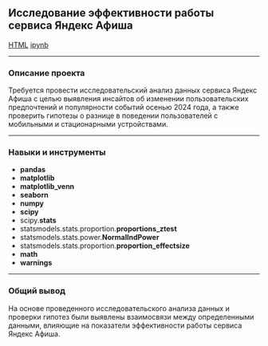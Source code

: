 ## Исследование эффективности работы сервиса Яндекс Афиша

[HTML](https://github.com/Olga-Agafonova-21/Practicum_project/blob/main/проект_4/Исследовательский%20анализ%20рынка%20общественного%20питания%20г.Москва.html)
[ipynb](https://github.com/Olga-Agafonova-21/Practicum_project/blob/main/project_1/Исследование%20эффективности%20работы%20сервиса%20Яндекс%20Афиша.ipynb)

---

### Описание проекта

Требуется провести исследовательский анализ данных сервиса Яндекс Афиша с целью выявления инсайтов об изменении пользовательских предпочтений и популярности событий осенью 2024 года, а также проверить гипотезы о разнице в поведении пользователей с мобильными и стационарными устройствами.

---


### Навыки и инструменты

* **pandas**
* **matplotlib**
* **matplotlib_venn**
* **seaborn**
* **numpy**
* **scipy**
* scipy.**stats**
* statsmodels.stats.proportion.**proportions_ztest**
* statsmodels.stats.power.**NormalIndPower**
* statsmodels.stats.proportion.**proportion_effectsize**
* **math**
* **warnings**

---

### Общий вывод

На основе проведенного исследовательского анализа данных и проверки гипотез были выявлены взаимосвязи между определенными данными, влияющие на показатели эффективности работы сервиса Яндекс Афиша. 

